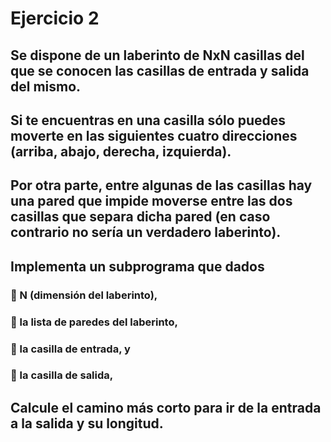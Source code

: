 # Ejercicio 2
## Se dispone de un laberinto de NxN casillas del que se conocen las casillas de entrada y salida del mismo. 
## Si te encuentras en una casilla sólo puedes moverte en las siguientes cuatro direcciones (arriba, abajo, derecha, izquierda). 
## Por otra parte, entre algunas de las casillas hay una pared que impide moverse entre las dos casillas que separa dicha pared (en caso contrario no sería un verdadero laberinto).
## Implementa un subprograma que dados
###  N (dimensión del laberinto),
###  la lista de paredes del laberinto,
###  la casilla de entrada, y
###  la casilla de salida,
## Calcule el camino más corto para ir de la entrada a la salida y su longitud. 

